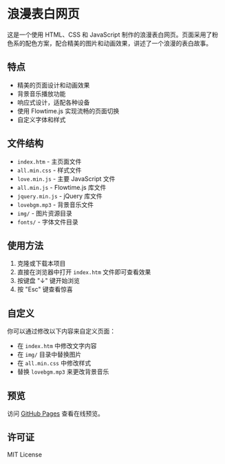 # 浪漫表白网页

这是一个使用 HTML、CSS 和 JavaScript 制作的浪漫表白网页。页面采用了粉色系的配色方案，配合精美的图片和动画效果，讲述了一个浪漫的表白故事。

## 特点

- 精美的页面设计和动画效果
- 背景音乐播放功能
- 响应式设计，适配各种设备
- 使用 Flowtime.js 实现流畅的页面切换
- 自定义字体和样式

## 文件结构

- `index.htm` - 主页面文件
- `all.min.css` - 样式文件
- `love.min.js` - 主要 JavaScript 文件
- `all.min.js` - Flowtime.js 库文件
- `jquery.min.js` - jQuery 库文件
- `lovebgm.mp3` - 背景音乐文件
- `img/` - 图片资源目录
- `fonts/` - 字体文件目录

## 使用方法

1. 克隆或下载本项目
2. 直接在浏览器中打开 `index.htm` 文件即可查看效果
3. 按键盘 "↓" 键开始浏览
4. 按 "Esc" 键查看惊喜

## 自定义

你可以通过修改以下内容来自定义页面：

- 在 `index.htm` 中修改文字内容
- 在 `img/` 目录中替换图片
- 在 `all.min.css` 中修改样式
- 替换 `lovebgm.mp3` 来更改背景音乐

## 预览

访问 [GitHub Pages](https://[你的用户名].github.io/[仓库名]/) 查看在线预览。

## 许可证

MIT License 